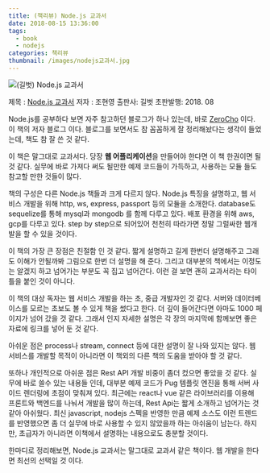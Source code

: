 ```yaml
---
title: (책리뷰) Node.js 교과서  
date: 2018-08-15 13:36:00
tags: 
  - book 
  - nodejs
categories: 책리뷰
thumbnail: /images/nodejs교과서.jpg
---
```


![(길벗) Node.js 교과서](/images/nodejs교과서.jpg "")

제목 : [Node.js 교과서](http://www.yes24.com/24/goods/62597864)
저자 : 조현영
출판사: 길벗
초판발행: 2018. 08

Node.js를 공부하다 보면 자주 참고하던 블로그가 하나 있는데, 바로 [ZeroCho](https://www.zerocho.com/) 이다. 이 책의 저자 블로그 이다. 블로그를 보면서도 참 꼼꼼하게 잘 정리해놨다는 생각이 들었는데, 책도 참 잘 쓴 것 같다.

이 책은 말그대로 교과서다. 당장 **웹 어플리케이션**을 만들어야 한다면 이 책 한권이면 될 것 같다. 실무에 바로 가져다 써도 될만한 예제 코드들이 가득하고, 사용하는 모듈 들도 참고할 만한 것들이 많다. 

책의 구성은 다른 Node.js 책들과 크게 다르지 않다. Node.js 특징을 설명하고, 웹 서비스 개발을 위해 http, ws, express, passport 등의 모듈을 소개한다. database도 sequelize를 통해 mysql과 mongodb 를 함께 다루고 있다. 배포 환경을 위해 aws, gcp를 다루고 있다. step by step으로 되어있어 천천히 따라가면 정말 그럴싸한 웹개발을 할 수 있을 것이다.   

이 책의 가장 큰 장점은 친절함 인 것 같다. 짧게 설명하고 길게 한번더 설명해주고 그래도 이해가 안될까봐 그림으로 한번 더 설명을 해 준다. 그리고 대부분의 책에서는 이정도는 알겠지 하고 넘어가는 부분도 꼭 집고 넘어간다. 이런 걸 보면 괜히 교과서라는 타이틀을 붙인 것이 아니다.  

이 책의 대상 독자는 웹 서비스 개발을 하는 초, 중급 개발자인 것 같다. 서버와 데이터베이스를 모르는 초보도 볼 수 있게 책을 썼다고 한다. 더 깊이 들어간다면 아마도 1000 페이지가 넘어 갔을 것 같다. 그래서 인지 자세한 설명은 각 장의 마지막에 함께보면 좋은 자료에 링크를 넣어 둔 것 같다. 

아쉬운 점은 process나 stream, connect 등에 대한 설명이 잘 나와 있지는 않다. 웹 서비스를 개발할 목적이 아니라면 이 책외의 다른 책의 도움을 받아야 할 것 같다.

또하나 개인적으로 아쉬운 점은 Rest API 개발 비중이 좀더 컸으면 좋았을 것 같다. 실무에 바로 쓸수 있는 내용들 인데, 대부분 예제 코드가 Pug 템플릿 엔진을 통해 서버 사이드 렌더링에 초점이 맞춰져 있다. 최근에는 react나 vue 같은 라이브러리를 이용해 프론트와 백엔드를 나눠서 개발을 많이 하는데, Rest Api는 짧게 소개하고 넘어가는 것같아 아쉬웠다. 최신 javascript, nodejs 스펙을 반영한 만큼 예제 소스도 이런 트렌드를 반영했으면 좀 더 실무에 바로 사용할 수 있지 않았을까 하는 아쉬움이 남는다. 하지만, 초급자가 아니라면 이책에서 설명하는 내용으로도 충분할 것이다.

한마디로 정리해보면, Node.js 교과서는 말그대로 교과서 같은 책이다. 웹 개발을 한다면 최선의 선택일 것 이다.